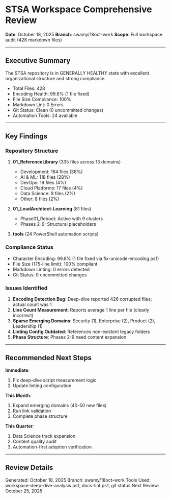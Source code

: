 # STSA Workspace Comprehensive Review

**Date**: October 18, 2025
**Branch**: swamy/18oct-work
**Scope**: Full workspace audit (428 markdown files)

---

## Executive Summary

The STSA repository is in GENERALLY HEALTHY state with excellent organizational structure and strong compliance.

- Total Files: 428
- Encoding Health: 99.8% (1 file fixed)
- File Size Compliance: 100%
- Markdown Lint: 0 Errors
- Git Status: Clean (0 uncommitted changes)
- Automation Tools: 24 available

---

## Key Findings

### Repository Structure

1. **01_ReferenceLibrary** (335 files across 13 domains)
   - Development: 164 files (38%)
   - AI & ML: 118 files (28%)
   - DevOps: 19 files (4%)
   - Cloud Platforms: 17 files (4%)
   - Data Science: 9 files (2%)
   - Other: 8 files (2%)

2. **01_LeadArchitect-Learning** (81 files)
   - Phase01_Reboot: Active with 9 clusters
   - Phases 2-9: Structural placeholders

3. **tools** (24 PowerShell automation scripts)

### Compliance Status

- Character Encoding: 99.8% (1 file fixed via fix-unicode-encoding.ps1)
- File Size (175-line limit): 100% compliant
- Markdown Linting: 0 errors detected
- Git Status: 0 uncommitted changes

### Issues Identified

1. **Encoding Detection Bug**: Deep-dive reported 426 corrupted files; actual count was 1
2. **Line Count Measurement**: Reports average 1 line per file (clearly incorrect)
3. **Sparse Emerging Domains**: Security (1), Enterprise (2), Product (2), Leadership (1)
4. **Linting Config Outdated**: References non-existent legacy folders
5. **Phase Structure**: Phases 2-9 need content expansion

---

## Recommended Next Steps

**Immediate**:
1. Fix deep-dive script measurement logic
2. Update linting configuration

**This Month**:
1. Expand emerging domains (40-50 new files)
2. Run link validation
3. Complete phase structure

**This Quarter**:
1. Data Science track expansion
2. Content quality audit
3. Automation-first adoption verification

---

## Review Details

Generated: October 18, 2025
Branch: swamy/18oct-work
Tools Used: workspace-deep-dive-analysis.ps1, docs-lint.ps1, git status
Next Review: October 25, 2025

